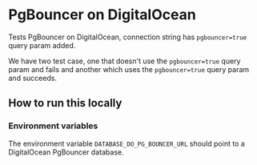 # PgBouncer on DigitalOcean

Tests PgBouncer on DigitalOcean, connection string has `pgbouncer=true` query param added.

We have two test case, one that doesn't use the `pgbouncer=true` query param and fails and another which uses the `pgbouncer=true` query param and succeeds.

## How to run this locally

### Environment variables

The environment variable `DATABASE_DO_PG_BOUNCER_URL` should point to a DigitalOcean PgBouncer database.